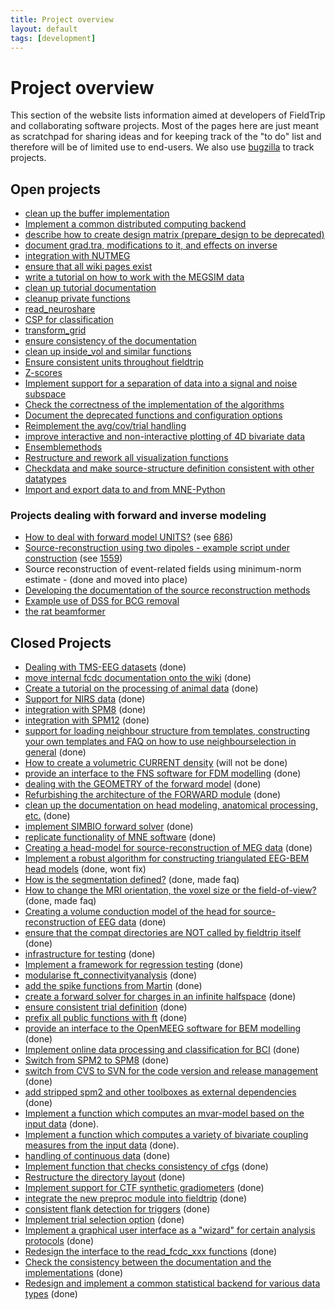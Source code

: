```yaml
---
title: Project overview
layout: default
tags: [development]
---
```


# Project overview

This section of the website lists information aimed at developers of FieldTrip and collaborating software projects. Most of the pages here are just meant as scratchpad for sharing ideas and for keeping track of the "to do" list and therefore will be of limited use to end-users. We also use [bugzilla](/bugzilla) to track projects.

## Open projects

*  [clean up the buffer implementation](/development/buffer_v3)
*  [Implement a common distributed computing backend](/development/distributed)
*  [describe how to create design matrix (prepare_design to be deprecated)](/development/design)
*  [document grad.tra, modifications to it, and effects on inverse](/development/tra)
*  [integration with NUTMEG](/development/nutmeg)
*  [ensure that all wiki pages exist](/development/orphans)
*  [write a tutorial on how to work with the MEGSIM data](/development/megsim)
*  [clean up tutorial documentation](/development/tutorial_documentation)
*  [cleanup private functions](/development/cleanup_private_functions)
*  [read_neuroshare](/development/read_neuroshare)
*  [CSP for classification](/development/csp)
*  [transform_grid](/development/transform_grid)
*  [ ensure consistency of the documentation](/development/documentation)
*  [clean up inside_vol and similar functions](/development/inside_vol)
*  [Ensure consistent units throughout fieldtrip](/development/units)
*  [Z-scores](/development/zscores)
*  [Implement support for a separation of data into a signal and noise subspace](/development/subspace)
*  [Check the correctness of the implementation of the algorithms](/development/correctness)
*  [ Document the deprecated functions and configuration options](/development/deprecated)
*  [Reimplement the avg/cov/trial handling](/development/timelockanalysis)
*  [improve interactive and non-interactive plotting of 4D bivariate data](/development/visualization)  
*  [Ensemblemethods](/development/ensemblemethods)
*  [Restructure and rework all visualization functions](/development/restructure_and_rework_all_visualization_functions)
*  [Checkdata and make source-structure definition consistent with other datatypes](/development/checkdata)
*  [Import and export data to and from MNE-Python](/development/integrate_with_mne)

### Projects dealing with forward and inverse modeling
*  [How to deal with forward model UNITS?](/development/fwdunits) (see [686](http://bugzilla.fieldtriptoolbox.org/show_bug.cgi?id=686))
*  [Source-reconstruction using two dipoles - example script under construction](/development/symmetric_dipoles) (see [1559](http://bugzilla.fieldtriptoolbox.org/show_bug.cgi?id=1559))
*  Source reconstruction of event-related fields using minimum-norm estimate - (done and moved into place)
*  [Developing the documentation of the source reconstruction methods](/development/documentation_source)
*  [Example use of DSS for BCG removal](/development/dss)
*  [the rat beamformer](/development/rat)

## Closed Projects
*  [Dealing with TMS-EEG datasets](/development/eeg_tms) (done)
*  [move internal fcdc documentation onto the wiki](/development/move_internal_fcdc_documentation_onto_the_wiki) (done)
*  [Create a tutorial on the processing of animal data](/development/animal) (done)
*  [Support for NIRS data](/development/nirs) (done)
*  [integration with SPM8](/development/spm8) (done)
*  [integration with SPM12](/development/spm12) (done)
*  [support for loading neighbour structure from templates, constructing your own templates and FAQ on how to use neighbourselection in general](/development/neighbourtemplates) (done)
*  [How to create a volumetric CURRENT density](/development/curdens)  (will not be done)
*  [provide an interface to the FNS software for FDM modelling](/development/fns) (done)
*  [dealing with the GEOMETRY of the forward model](/development/fwdarch2) (done)
*  [Refurbishing the architecture of the FORWARD module](/development/fwdarch) (done)
*  [clean up the documentation on head modeling, anatomical processing, etc.](/development/geometry_documentation) (done)  
*  [implement SIMBIO forward solver](/development/simbio_plan) (done)
*  [replicate functionality of MNE software](/development/replicate_functionality_of_mne_software) (done)
*  [Creating a head-model for source-reconstruction of MEG data](/development/headmodel_tutorial) (done)
*  [Implement a robust algorithm for constructing triangulated EEG-BEM head models](/development/bemmodel) (done, wont fix)
*  [How is the segmentation defined?](/faq/how_is_the_segmentation_defined) (done, made faq)
*  [How to change the MRI orientation, the voxel size or the field-of-view?](/faq/how_change_mri_orientation_size_fov) (done, made faq)
*  [Creating a volume conduction model of the head for source-reconstruction of EEG data](/development/headmodel_tutorial_eeg) (done)
*  [ensure that the compat directories are NOT called by fieldtrip itself](/development/compat) (done)
*  [infrastructure for testing](/development/infrastructure_for_testing) (done)
*  [Implement a framework for regression testing](/development/testing) (done)
*  [modularise ft_connectivityanalysis](/development/modularise_ft_connectivityanalysis) (done)
*  [add the spike functions from Martin](/development/spike) (done)
*  [create a forward solver for charges in an infinite halfspace](/development/halfspace) (done)
*  [ensure consistent trial definition](/development/ensure_consistent_trial_definition) (done)
*  [prefix all public functions with ft](/development/prefix) (done)
*  [provide an interface to the OpenMEEG software for BEM modelling](/development/openmeeg) (done)
*  [Implement online data processing and classification for BCI](/development/bci) (done)
*  [Switch from SPM2 to SPM8](/development/switch_from_spm2_to_spm8) (done)
*  [switch from CVS to SVN for the code version and release management](/development/svn) (done)
*  [add stripped spm2 and other toolboxes as external dependencies](/development/external_dependencies) (done)
*  [Implement a function which computes an mvar-model based on the input data](/development/mvaranalysis) (done).
*  [Implement a function which computes a variety of bivariate coupling measures from the input data](/development/couplinganalysis) (done).
*  [handling of continuous data](/development/continuous) (done)
*  [Implement function that checks consistency of cfgs](/development/checkconfig) (done)
*  [Restructure the directory layout](/development/directorylayout) (done)
*  [Implement support for CTF synthetic gradiometers](/development/synthetic_grad) (done)
*  [integrate the new preproc module into fieldtrip](/development/merge_preproc) (done)
*  [consistent flank detection for triggers](/development/trigger) (done)
*  [Implement trial selection option](/development/trialselect) (done)
*  [Implement a graphical user interface as a "wizard" for certain analysis protocols](/development/wizard) (done)
*  [Redesign the interface to the read_fcdc_xxx functions](/development/read_fcdc_xxx) (done)
*  [Check the consistency between the documentation and the implementations](/development/consistency) (done)
*  [Redesign and implement a common statistical backend for various data types](/development/statistics) (done)
